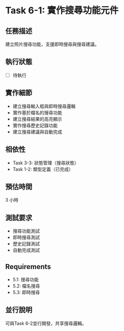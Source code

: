 # Task 6-1: 實作搜尋功能元件

## 任務描述
建立照片搜尋功能，支援即時搜尋與搜尋建議。

## 執行狀態
- [ ] 待執行

## 實作細節
- 建立搜尋輸入框與即時搜尋邏輯
- 實作基於檔名的搜尋功能
- 建立搜尋結果的高亮顯示
- 實作搜尋歷史記錄功能
- 建立搜尋建議與自動完成

## 相依性
- Task 3-3: 狀態管理（搜尋狀態）
- Task 1-2: 類型定義（已完成）

## 預估時間
3 小時

## 測試要求
- 搜尋功能測試
- 即時搜尋測試
- 歷史記錄測試
- 自動完成測試

## Requirements
- 5.1: 搜尋功能
- 5.2: 檔名搜尋
- 5.3: 即時搜尋

## 並行說明
可與Task 6-2並行開發，共享搜尋邏輯。